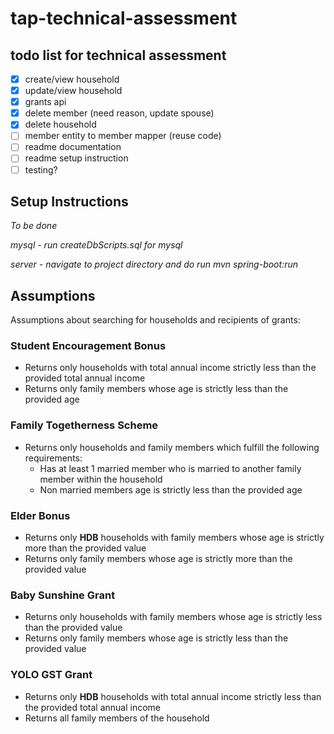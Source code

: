 # tap-technical-assessment

## todo list for technical assessment

- [x] create/view household
- [x] update/view household
- [x] grants api
- [x] delete member (need reason, update spouse)
- [x] delete household
- [ ] member entity to member mapper (reuse code)
- [ ] readme documentation
- [ ] readme setup instruction
- [ ] testing?

## Setup Instructions

_To be done_

_mysql - run createDbScripts.sql for mysql_

_server - navigate to project directory and do run mvn spring-boot:run_

## Assumptions

Assumptions about searching for households and recipients of grants:

### Student Encouragement Bonus

- Returns only households with total annual income strictly less than the provided total annual income
- Returns only family members whose age is strictly less than the provided age

### Family Togetherness Scheme

- Returns only households and family members which fulfill the following requirements:
  - Has at least 1 married member who is married to another family member within the household
  - Non married members age is strictly less than the provided age

### Elder Bonus

- Returns only **HDB** households with family members whose age is strictly more than the provided value
- Returns only family members whose age is strictly more than the provided value

### Baby Sunshine Grant

- Returns only households with family members whose age is strictly less than the provided value
- Returns only family members whose age is strictly less than the provided value

### YOLO GST Grant

- Returns only **HDB** households with total annual income strictly less than the provided total annual income
- Returns all family members of the household
